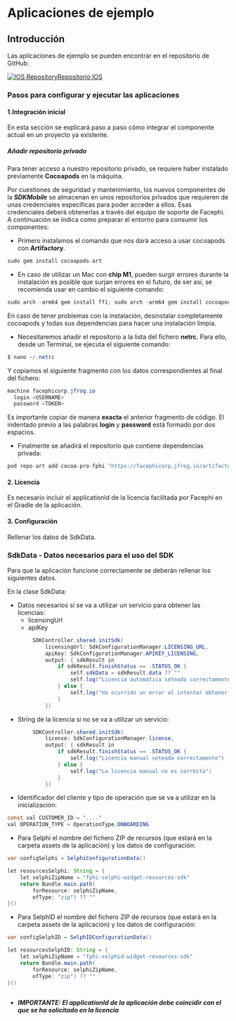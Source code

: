 # Aplicaciones de ejemplo

## Introducción

Las aplicaciones de ejemplo se pueden encontrar en el repositorio de GitHub:

[![IOS Repository](@site/static/img/github_50.png)](https://github.com/facephi/sdk-mobile-ios-samples)<a href="https://github.com/facephi/sdk-mobile-ios-samples" rel="nofollow">Repositorio IOS</a>


### Pasos para configurar y ejecutar las aplicaciones

#### 1.Integración inicial

En esta sección se explicará paso a paso cómo integrar el componente actual en un proyecto ya existente.

##### Añadir repositorio privado

Para tener acceso a nuestro repositorio privado, se requiere haber instalado previamente **Cocoapods** en la máquina.

Por cuestiones de seguridad y mantenimiento, los nuevos componentes de la **_SDKMobile_** se almacenan en unos repositorios privados que requieren de unas credenciales específicas para poder acceder a ellos. Esas credenciales deberá obtenerlas a través del equipo de soporte de Facephi. A continuación se indica como preparar el entorno para consumir los componentes:


- Primero instalamos el comando que nos dará acceso a usar cocoapods con **Artifactory**.

```java
sudo gem install cocoapods-art
```

- En caso de utilizar un Mac con **chip M1**, pueden surgir errores durante la instalación es posible que surjan errores en el futuro, de ser así, se recomienda usar en cambio el siguiente comando:
```java
sudo arch -arm64 gem install ffi; sudo arch -arm64 gem install cocoapods-art
```

En caso de tener problemas con la instalación, desinstalar completamente cocoapods y todas sus dependencias para hacer una instalación limpia.

- Necesitaremos añadir el repositorio a la lista del fichero **netrc**. Para ello, desde un Terminal, se ejecuta el siguiente comando:

```java
$ nano ~/.netrc
```

Y copiamos el siguiente fragmento con los datos correspondientes al final del fichero:

```java
machine facephicorp.jfrog.io
  login <USERNAME>
  password <TOKEN>
```

Es importante copiar de manera **exacta** el anterior fragmento de código. El indentado previo a las palabras **login** y **password** está formado por dos espacios.

- Finalmente se añadirá el repositorio que contiene dependencias privada:

```java
pod repo-art add cocoa-pro-fphi "https://facephicorp.jfrog.io/artifactory/api/pods/cocoa-pro-fphi"
```

#### 2. Licencia
Es necesario incluir el applicationId de la licencia facilitada por Facephi en el Gradle de la aplicación.

#### 3. Configuración
Rellenar los datos de SdkData.


### SdkData - Datos necesarios para el uso del SDK

Para que la aplicación funcione correctamente se deberán rellenar los siguientes datos.

En la clase SdkData:

- Datos necesarios si se va a utilizar un servicio para obtener las licencias:
	- licensingUrl
	- apiKey
```java
        SDKController.shared.initSdk(
            licensingUrl: SdkConfigurationManager.LICENSING_URL,
            apiKey: SdkConfigurationManager.APIKEY_LICENSING,
            output: { sdkResult in
                if sdkResult.finishStatus == .STATUS_OK {
                    self.sdkData = sdkResult.data ?? ""
                    self.log("Licencia automática seteada correctamente")
                } else {
                    self.log("Ha ocurrido un error al intentar obtener la licencia: \(sdkResult.errorType)")
                }
            })
```

- String de la licencia si no se va a utilizar un servicio:

```java
        SDKController.shared.initSdk(
            license: SdkConfigurationManager.license,
            output: { sdkResult in
                if sdkResult.finishStatus == .STATUS_OK {
                    self.log("Licencia manual seteada correctamente")
                } else {
                    self.log("La licencia manual no es correcta")
                }
            })
```

- Identificador del cliente y tipo de operación que se va a utilizar en la inicialización:

```java
const val CUSTOMER_ID = "...."
val OPERATION_TYPE = OperationType.ONBOARDING

```

- Para Selphi el nombre del fichero ZIP de recursos (que estará en la carpeta assets de la aplicación) y los datos de configuración:

```java
var configSelphi = SelphiConfigurationData()

let resourcesSelphi: String = {
    let selphiZipName = "fphi-selphi-widget-resources-sdk"
    return Bundle.main.path(
        forResource: selphiZipName,
        ofType: "zip") ?? ""
}()
```

- Para SelphID el nombre del fichero ZIP de recursos (que estará en la carpeta assets de la aplicación) y los datos de configuración:
```java
var configSelphID = SelphIDConfigurationData()

let resourcesSelphID: String = {
    let selphiZipName = "fphi-selphid-widget-resources-sdk"
    return Bundle.main.path(
        forResource: selphiZipName,
        ofType: "zip") ?? ""
}()
        
```


- ***IMPORTANTE: El applicationId de la aplicación debe coincidir con el que se ha solicitado en la licencia***